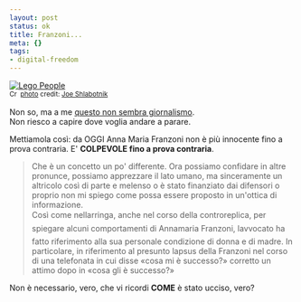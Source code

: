 ```yaml
--- 
layout: post
status: ok
title: Franzoni...
meta: {}
tags: 
- digital-freedom
---
```

<a href="http://www.flickr.com/photos/40646519@N00/305410323/" title="Lego People" target="_blank"><img src="http://farm1.static.flickr.com/117/305410323_effd579e8f.jpg" alt="Lego People" border="0" /></a>  
<small><a href="http://creativecommons.org/licenses/by/2.0/" title="Attribution License" target="_blank"><img src="http://www.lastknight.com/wp-content/plugins/photo-dropper/images/cc.png" alt="Creative Commons License" border="0" width="16" height="16" align="absmiddle" /></a> <a href="http://www.photodropper.com/photos/" target="_blank">photo</a> credit: <a href="http://www.flickr.com/photos/40646519@N00/305410323/" title="Joe Shlabotnik" target="_blank">Joe Shlabotnik</a></small>  
  
Non so, ma a me [questo non sembra giornalismo](http://www.repubblica.it/2008/05/sezioni/cronaca/franzoni-cassazione/franzoni-bimbi-carcer/franzoni-bimbi-carcer.html).  
Non riesco a capire dove voglia andare a parare.  
  
Mettiamola così: da OGGI Anna Maria Franzoni non è più innocente fino a prova contraria. E' **COLPEVOLE fino a prova contraria**.  
  
> Che è un concetto un po' differente. Ora possiamo confidare in altre pronunce, possiamo apprezzare il lato umano, ma sinceramente un altricolo così di parte e melenso o è stato finanziato dai difensori o proprio non mi spiego come possa essere proposto in un'ottica di informazione.  
> Così come nellarringa, anche nel corso della controreplica, per spiegare alcuni comportamenti di Annamaria Franzoni, lavvocato ha fatto riferimento alla sua personale condizione di donna e di madre. In particolare, in riferimento al presunto lapsus della Franzoni nel corso di una telefonata in cui disse «cosa mi è successo?» corretto un attimo dopo in «cosa gli è successo?»  
  
Non è necessario, vero, che vi ricordi  **COME** è stato ucciso, vero?  
  
 
